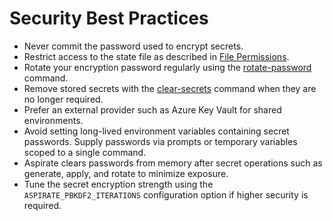 # Security Best Practices

- Never commit the password used to encrypt secrets.
- Restrict access to the state file as described in [File Permissions](File-Permissions.md).
- Rotate your encryption password regularly using the [rotate-password](Rotate-Password.md) command.
- Remove stored secrets with the [clear-secrets](Clear-Secrets.md) command when they are no longer required.
- Prefer an external provider such as Azure Key Vault for shared environments.
- Avoid setting long-lived environment variables containing secret passwords. Supply passwords via prompts or temporary variables scoped to a single command.
- Aspirate clears passwords from memory after secret operations such as generate, apply, and rotate to minimize exposure.
- Tune the secret encryption strength using the `ASPIRATE_PBKDF2_ITERATIONS` configuration option if higher security is required.
